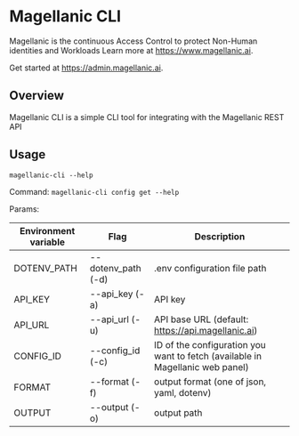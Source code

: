 # Magellanic CLI

Magellanic is the continuous Access Control to protect Non-Human identities and Workloads
Learn more at https://www.magellanic.ai.

Get started at https://admin.magellanic.ai.

## Overview
Magellanic CLI is a simple CLI tool for integrating with the Magellanic REST API

## Usage
`magellanic-cli --help`

Command: `magellanic-cli config get --help`<br>

Params:

| Environment variable | Flag               | Description                                                                   |
|----------------------|--------------------|-------------------------------------------------------------------------------|
| DOTENV_PATH          | --dotenv_path (-d) | .env configuration file path                                                  |
| API_KEY              | --api_key (-a)     | API key                                                                       |
| API_URL              | --api_url (-u)     | API base URL (default: https://api.magellanic.ai)                             |
| CONFIG_ID            | --config_id (-c)   | ID of the configuration you want to fetch (available in Magellanic web panel) |
| FORMAT               | --format (-f)      | output format (one of json, yaml, dotenv)                                     |
| OUTPUT               | --output (-o)      | output path                                                                   |

